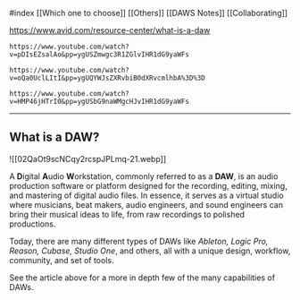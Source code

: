#index 
[[Which one to choose]]
[[Others]]
[[DAWS Notes]]
[[Collaborating]]

https://www.avid.com/resource-center/what-is-a-daw

```vid
https://www.youtube.com/watch?v=pDIsEZsalAo&pp=ygUSZmwgc3R1ZGlvIHR1dG9yaWFs
```
```vid
https://www.youtube.com/watch?v=oQa0UclLItI&pp=ygUQYWJsZXRvbiB0dXRvcmlhbA%3D%3D
```
```vid
https://www.youtube.com/watch?v=HMP46jHTrI0&pp=ygUSbG9naWMgcHJvIHR1dG9yaWFs
```

---
## What is a DAW?
![[02QaOt9scNCqy2rcspJPLmq-21.webp]]

A **D**igital **A**udio **W**orkstation, commonly referred to as a **DAW**, is an audio production software or platform designed for the recording, editing, mixing, and mastering of digital audio files. In essence, it serves as a virtual studio where musicians, beat makers, audio engineers, and sound engineers can bring their musical ideas to life, from raw recordings to polished productions.

Today, there are many different types of DAWs like *Ableton, Logic Pro, Reason, Cubase, Studio One*, and others, all with a unique design, workflow, community, and set of tools.

See the article above for a more in depth few of the many capabilities of DAWs.